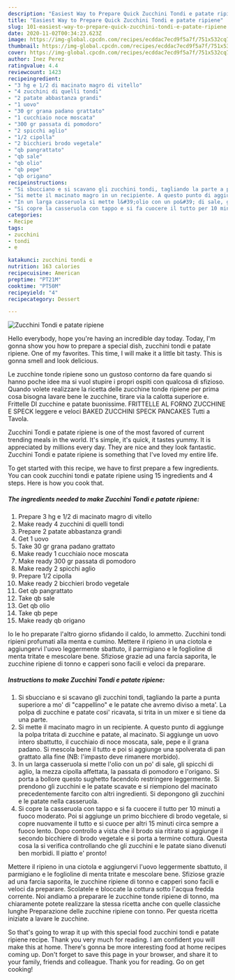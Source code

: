 ```yaml
---
description: "Easiest Way to Prepare Quick Zucchini Tondi e patate ripiene"
title: "Easiest Way to Prepare Quick Zucchini Tondi e patate ripiene"
slug: 101-easiest-way-to-prepare-quick-zucchini-tondi-e-patate-ripiene
date: 2020-11-02T00:34:23.623Z
image: https://img-global.cpcdn.com/recipes/ecddac7ecd9f5a7f/751x532cq70/zucchini-tondi-e-patate-ripiene-recipe-main-photo.jpg
thumbnail: https://img-global.cpcdn.com/recipes/ecddac7ecd9f5a7f/751x532cq70/zucchini-tondi-e-patate-ripiene-recipe-main-photo.jpg
cover: https://img-global.cpcdn.com/recipes/ecddac7ecd9f5a7f/751x532cq70/zucchini-tondi-e-patate-ripiene-recipe-main-photo.jpg
author: Inez Perez
ratingvalue: 4.4
reviewcount: 1423
recipeingredient:
- "3 hg e 1/2 di macinato magro di vitello"
- "4 zucchini di quelli tondi"
- "2 patate abbastanza grandi"
- "1 uovo"
- "30 gr grana padano grattato"
- "1 cucchiaio noce moscata"
- "300 gr passata di pomodoro"
- "2 spicchi aglio"
- "1/2 cipolla"
- "2 bicchieri brodo vegetale"
- "qb pangrattato"
- "qb sale"
- "qb olio"
- "qb pepe"
- "qb origano"
recipeinstructions:
- "Si sbucciano e si scavano gli zucchini tondi, tagliando la parte a punta superiore a mo&#39; di &#34;cappellino&#34; e le patate che avremo diviso a meta&#39;. La polpa di zucchine e patate cosi&#39; ricavata, si trita in un mixer e si tiene da una parte."
- "Si mette il macinato magro in un recipiente. A questo punto di aggiunge la polpa tritata di zucchine e patate, al macinato. Si aggiunge un uovo intero sbattutto, il cucchiaio di noce moscata, sale, pepe e il grana padano. Si mescola bene il tutto e poi si aggiunge una spolverata di pan grattato alla fine (NB: l&#39;impasto deve rimanere morbido)."
- "In un larga casseruola si mette l&#39;olio con un po&#39; di sale, gli spicchi di aglio, la mezza cipolla affettata, la passata di pomodoro e l&#39;origano. Si porta a bollore questo sughetto facendolo restringere leggermente. Si prendono gli zucchini e le patate scavate e si riempiono del macinato precedentemente farcito con altri ingredienti. Si depongono gli zucchini e le patate nella casseruola."
- "Si copre la casseruola con tappo e si fa cuocere il tutto per 10 minuti a fuoco moderato. Poi si aggiunge un primo bicchiere di brodo vegetale, si copre nuovamente il tutto e si cuoce per altri 15 minuti circa sempre a fuoco lento. Dopo controllo a vista che il brodo sia ritirato si aggiunge il secondo bicchiere di brodo vegetale e si porta a termine cottura. Questa cosa la si verifica controllando che gli zucchini e le patate siano divenuti ben morbidi. Il piatto e&#39; pronto!"
categories:
- Recipe
tags:
- zucchini
- tondi
- e

katakunci: zucchini tondi e 
nutrition: 163 calories
recipecuisine: American
preptime: "PT21M"
cooktime: "PT50M"
recipeyield: "4"
recipecategory: Dessert

---
```



![Zucchini Tondi e patate ripiene](https://img-global.cpcdn.com/recipes/ecddac7ecd9f5a7f/751x532cq70/zucchini-tondi-e-patate-ripiene-recipe-main-photo.jpg)

Hello everybody, hope you're having an incredible day today. Today, I'm gonna show you how to prepare a special dish, zucchini tondi e patate ripiene. One of my favorites. This time, I will make it a little bit tasty. This is gonna smell and look delicious.

Le zucchine tonde ripiene sono un gustoso contorno da fare quando si hanno poche idee ma si vuol stupire i propri ospiti con qualcosa di sfizioso. Quando volete realizzare la ricetta delle zucchine tonde ripiene per prima cosa bisogna lavare bene le zucchine, tirare via la calotta superiore e. Frittelle DI zucchine e patate buonissime. FRITTELLE AL FORNO ZUCCHINE E SPECK leggere e veloci BAKED ZUCCHINI SPECK PANCAKES Tutti a Tavola.

Zucchini Tondi e patate ripiene is one of the most favored of current trending meals in the world. It's simple, it's quick, it tastes yummy. It is appreciated by millions every day. They are nice and they look fantastic. Zucchini Tondi e patate ripiene is something that I've loved my entire life.


To get started with this recipe, we have to first prepare a few ingredients. You can cook zucchini tondi e patate ripiene using 15 ingredients and 4 steps. Here is how you cook that.

<!--inarticleads1-->

##### The ingredients needed to make Zucchini Tondi e patate ripiene:

1. Prepare 3 hg e 1/2 di macinato magro di vitello
1. Make ready 4 zucchini di quelli tondi
1. Prepare 2 patate abbastanza grandi
1. Get 1 uovo
1. Take 30 gr grana padano grattato
1. Make ready 1 cucchiaio noce moscata
1. Make ready 300 gr passata di pomodoro
1. Make ready 2 spicchi aglio
1. Prepare 1/2 cipolla
1. Make ready 2 bicchieri brodo vegetale
1. Get qb pangrattato
1. Take qb sale
1. Get qb olio
1. Take qb pepe
1. Make ready qb origano


Io le ho preparate l&#39;altro giorno sfidando il caldo, lo ammetto. Zucchini tondi ripieni profumati alla menta e cumino. Mettere il ripieno in una ciotola e aggiungervi l&#39;uovo leggermente sbattuto, il parmigiano e le foglioline di menta tritate e mescolare bene. Sfiziose grazie ad una farcia saporita, le zucchine ripiene di tonno e capperi sono facili e veloci da preparare. 

<!--inarticleads2-->

##### Instructions to make Zucchini Tondi e patate ripiene:

1. Si sbucciano e si scavano gli zucchini tondi, tagliando la parte a punta superiore a mo&#39; di &#34;cappellino&#34; e le patate che avremo diviso a meta&#39;. La polpa di zucchine e patate cosi&#39; ricavata, si trita in un mixer e si tiene da una parte.
1. Si mette il macinato magro in un recipiente. A questo punto di aggiunge la polpa tritata di zucchine e patate, al macinato. Si aggiunge un uovo intero sbattutto, il cucchiaio di noce moscata, sale, pepe e il grana padano. Si mescola bene il tutto e poi si aggiunge una spolverata di pan grattato alla fine (NB: l&#39;impasto deve rimanere morbido).
1. In un larga casseruola si mette l&#39;olio con un po&#39; di sale, gli spicchi di aglio, la mezza cipolla affettata, la passata di pomodoro e l&#39;origano. Si porta a bollore questo sughetto facendolo restringere leggermente. Si prendono gli zucchini e le patate scavate e si riempiono del macinato precedentemente farcito con altri ingredienti. Si depongono gli zucchini e le patate nella casseruola.
1. Si copre la casseruola con tappo e si fa cuocere il tutto per 10 minuti a fuoco moderato. Poi si aggiunge un primo bicchiere di brodo vegetale, si copre nuovamente il tutto e si cuoce per altri 15 minuti circa sempre a fuoco lento. Dopo controllo a vista che il brodo sia ritirato si aggiunge il secondo bicchiere di brodo vegetale e si porta a termine cottura. Questa cosa la si verifica controllando che gli zucchini e le patate siano divenuti ben morbidi. Il piatto e&#39; pronto!


Mettere il ripieno in una ciotola e aggiungervi l&#39;uovo leggermente sbattuto, il parmigiano e le foglioline di menta tritate e mescolare bene. Sfiziose grazie ad una farcia saporita, le zucchine ripiene di tonno e capperi sono facili e veloci da preparare. Scolatele e bloccate la cottura sotto l&#39;acqua fredda corrente. Noi andiamo a preparare le zucchine tonde ripiene di tonno, ma chiaramente potete realizzare la stessa ricetta anche con quelle classiche lunghe Preparazione delle zucchine ripiene con tonno. Per questa ricetta iniziate a lavare le zucchine. 

So that's going to wrap it up with this special food zucchini tondi e patate ripiene recipe. Thank you very much for reading. I am confident you will make this at home. There's gonna be more interesting food at home recipes coming up. Don't forget to save this page in your browser, and share it to your family, friends and colleague. Thank you for reading. Go on get cooking!
